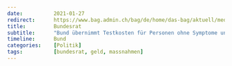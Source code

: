 ```yaml
---
date:          2021-01-27
redirect:      https://www.bag.admin.ch/bag/de/home/das-bag/aktuell/medienmitteilungen.msg-id-82136.html
title:         Bundesrat
subtitle:      "Bund übernimmt Testkosten für Personen ohne Symptome und passt Quarantäneregeln an"
timeline:      Bund
categories:    [Politik]
tags:          [bundesrat, geld, massnahmen]
---
```

